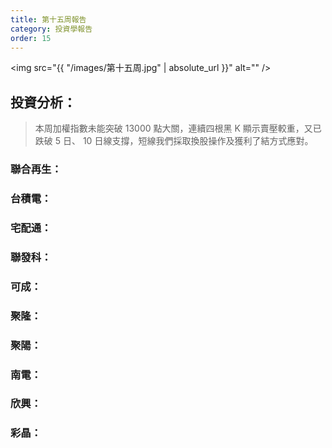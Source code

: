 ```yaml
---
title: 第十五周報告
category: 投資學報告
order: 15
---
```


<span class="image fit"><img src="{{ "/images/第十五周.jpg" | absolute_url }}" alt="" /></span>

## 投資分析：

> 本周加權指數未能突破 13000 點大關，連續四根黑 K 顯示賣壓較重，又已跌破 5 日、
> 10 日線支撐，短線我們採取換股操作及獲利了結方式應對。

### 聯合再生：


### 台積電：


### 宅配通：


### 聯發科：



### 可成：


### 聚隆：



### 聚陽：



### 南電：



### 欣興：



### 彩晶：


